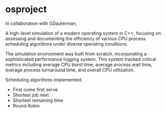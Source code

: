 # osproject
In collaboration with GDauterman,

A high-level simulation of a modern operating system in C++, focusing on assessing and documenting the efficiency of various CPU process scheduling algorithms under diverse operating conditions. 

The simulation environment was built from scratch, incorporating a sophisticated performance logging system. This system tracked critical metrics including average CPU burst time, average process wait time, average process turnaround time, and overall CPU utilization.

Scheduling algorithms implemented:
 - First come first serve
 - Shortest job next
 - Shortest remaining time
 - Round Robin
